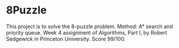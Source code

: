 # 8Puzzle
This project is to solve the 8-puzzle problem. Method: A* search and priority queue. Week 4 assignment of Algorithms, Part I, by Robert Sedgewick in Princeton University. Score 99/100.
